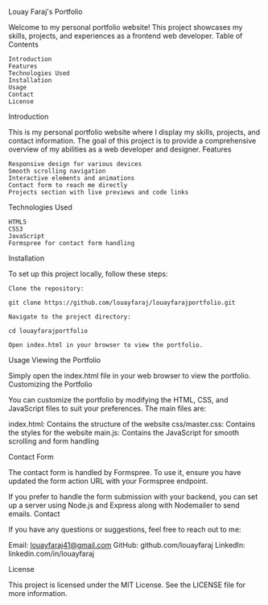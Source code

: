 Louay Faraj's Portfolio

Welcome to my personal portfolio website! This project showcases my skills, projects, and experiences as a frontend web developer.
Table of Contents

    Introduction
    Features
    Technologies Used
    Installation
    Usage
    Contact
    License

Introduction

This is my personal portfolio website where I display my skills, projects, and contact information. The goal of this project is to provide a comprehensive overview of my abilities as a web developer and designer.
Features

    Responsive design for various devices
    Smooth scrolling navigation
    Interactive elements and animations
    Contact form to reach me directly
    Projects section with live previews and code links

Technologies Used

    HTML5
    CSS3
    JavaScript
    Formspree for contact form handling

Installation

To set up this project locally, follow these steps:

    Clone the repository:

    git clone https://github.com/louayfaraj/louayfarajportfolio.git

    Navigate to the project directory:

    cd louayfarajportfolio

    Open index.html in your browser to view the portfolio.

Usage Viewing the Portfolio

Simply open the index.html file in your web browser to view the portfolio. Customizing the Portfolio

You can customize the portfolio by modifying the HTML, CSS, and JavaScript files to suit your preferences. The main files are:

index.html: Contains the structure of the website
css/master.css: Contains the styles for the website
main.js: Contains the JavaScript for smooth scrolling and form handling

Contact Form

The contact form is handled by Formspree. To use it, ensure you have updated the form action URL with your Formspree endpoint.

If you prefer to handle the form submission with your backend, you can set up a server using Node.js and Express along with Nodemailer to send emails. Contact

If you have any questions or suggestions, feel free to reach out to me:

Email: louayfaraj41@gmail.com
GitHub: github.com/louayfaraj
LinkedIn: linkedin.com/in/louayfaraj

License

This project is licensed under the MIT License. See the LICENSE file for more information.